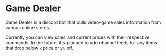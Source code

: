 # Game Dealer

Game Dealer is a discord bot that pulls video-game sales information from various online stores.

Currently you can view sales and current prices with their respective commands. In the future, it's planned to add channel feeds for any items that drop below `x` price or `y%` off.
